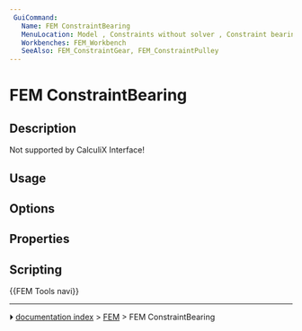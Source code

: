 ```yaml
---
 GuiCommand:
   Name: FEM ConstraintBearing
   MenuLocation: Model , Constraints without solver , Constraint bearing
   Workbenches: FEM_Workbench
   SeeAlso: FEM_ConstraintGear, FEM_ConstraintPulley
---
```


# FEM ConstraintBearing

## Description

Not supported by CalculiX Interface!

## Usage

## Options

## Properties

## Scripting




 {{FEM Tools navi}}



---
⏵ [documentation index](../README.md) > [FEM](Category_FEM.md) > FEM ConstraintBearing
